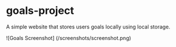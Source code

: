 # goals-project
A simple website that stores users goals locally using local storage.

![Goals Screenshot] (/screenshots/screenshot.png)
